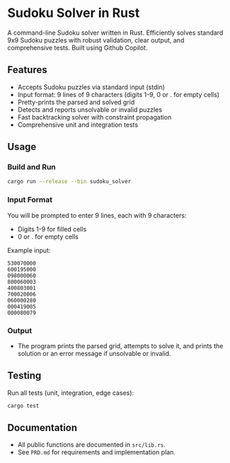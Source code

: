 # Sudoku Solver in Rust

A command-line Sudoku solver written in Rust.
Efficiently solves standard 9x9 Sudoku puzzles with robust validation, clear output, and comprehensive tests.
Built using Github Copilot.

## Features
- Accepts Sudoku puzzles via standard input (stdin)
- Input format: 9 lines of 9 characters (digits 1-9, 0 or . for empty cells)
- Pretty-prints the parsed and solved grid
- Detects and reports unsolvable or invalid puzzles
- Fast backtracking solver with constraint propagation
- Comprehensive unit and integration tests

## Usage

### Build and Run

```sh
cargo run --release --bin sudoku_solver
```

### Input Format
You will be prompted to enter 9 lines, each with 9 characters:
- Digits 1-9 for filled cells
- 0 or . for empty cells

Example input:
```
530070000
600195000
098000060
800060003
400803001
700020006
060000280
000419005
000080079
```

### Output
- The program prints the parsed grid, attempts to solve it, and prints the solution or an error message if unsolvable or invalid.

## Testing

Run all tests (unit, integration, edge cases):

```sh
cargo test
```

## Documentation
- All public functions are documented in `src/lib.rs`.
- See `PRD.md` for requirements and implementation plan.
